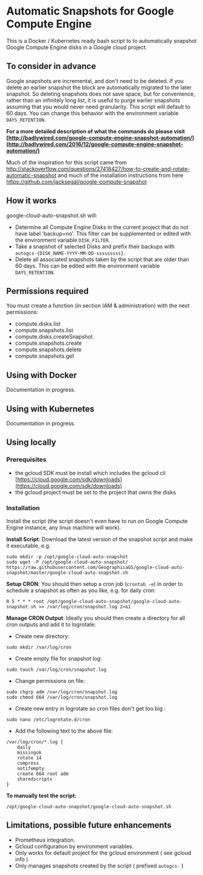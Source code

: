 
# Automatic Snapshots for Google Compute Engine

This is a Docker / Kubernetes ready bash script to to automatically snapshot Google Compute Engine disks in a Google cloud project.


## To consider in advance

Google snapshots are incremental, and don't need to be deleted. If you delete an earlier snapshot the block are automatically migrated to the later snapshot. So deleting snapshots does not save space, but for convenience, rather than an infinitely long list, it is useful to purge earlier snapshots assuming that you would never need granularity. This script will default to 60 days. You can change this behavior with the environment variable `DAYS_RETENTION`.

**For a more detailed description of what the commands do please visit [http://badlywired.com/google-compute-engine-snapshot-automation/](http://badlywired.com/2016/12/google-compute-engine-snapshot-automation/)**

Much of the inspiration for this script came from http://stackoverflow.com/questions/27418427/how-to-create-and-rotate-automatic-snapshot
and much of the installation instructions from here https://github.com/jacksegal/google-compute-snapshot


## How it works
google-cloud-auto-snapshot.sh will:

- Determine all Compute Engine Disks in the current project that do not have label 'backup=no'. This filter can be supplemented or edited with the environment variable `DISK_FILTER`.
- Take a snapshot of selected Disks and prefix their backups with `autogcs-{DISK_NAME-YYYY-MM-DD-sssssssss}`.
- Delete all associated snapshots taken by the script that are older than 60 days. This can be edited with the environment variable  `DAYS_RETENTION`.

## Permissions required
You must create a function (in section IAM & administration) with the next permissions:
- compute.disks.list
- compute.snapshots.list
- compute.disks.createSnapshot
- compute.snapshots.create
- compute.snapshots.delete
- compute.snapshots.get

## Using with Docker
Documentation in progress.

## Using with Kubernetes
Documentation in progress.

## Using locally

### Prerequisites

* the gcloud SDK must be install which includes the gcloud cli [https://cloud.google.com/sdk/downloads](https://cloud.google.com/sdk/downloads)
* the gcloud project must be set to the project that owns the disks

### Installation

Install the script (the script doesn't even have to run on Google Compute Engine instance, any linux machine will work).

**Install Script**: Download the latest version of the snapshot script and make it executable, e.g.
```
sudo mkdir -p /opt/google-cloud-auto-snapshot
sudo wget -P /opt/google-cloud-auto-snapshot/ https://raw.githubusercontent.com/GeographicaGS/google-cloud-auto-snapshot/master/google-cloud-auto-snapshot.sh
```


**Setup CRON**: You should then setup a cron job (`crontab -e`) in order to schedule a snapshot as often as you like, e.g. for daily cron:
```
0 5 * * * root /opt/google-cloud-auto-snapshot/google-cloud-auto-snapshot.sh >> /var/log/cron/snapshot.log 2>&1
```

**Manage CRON Output**: Ideally you should then create a directory for all cron outputs and add it to logrotate:

- Create new directory:
```
sudo mkdir /var/log/cron
```
- Create empty file for snapshot log:
```
sudo touch /var/log/cron/snapshot.log
```
- Change permissions on file:
```
sudo chgrp adm /var/log/cron/snapshot.log
sudo chmod 664 /var/log/cron/snapshot.log
```
- Create new entry in logrotate so cron files don't get too big :
```
sudo nano /etc/logrotate.d/cron
```
- Add the following text to the above file:
```
/var/log/cron/*.log {
    daily
    missingok
    rotate 14
    compress
    notifempty
    create 664 root adm
    sharedscripts
}
```

**To manually test the script:**
```
/opt/google-cloud-auto-snapshot/google-cloud-auto-snapshot.sh
```

## Limitations, possible future enhancements
* Prometheus integration.
* Gcloud configuration by environment variables.
* Only works for default project for the gcloud environment ( see  gcloud info )
* Only manages snapshots created by the script ( prefixed `autogcs-` )
